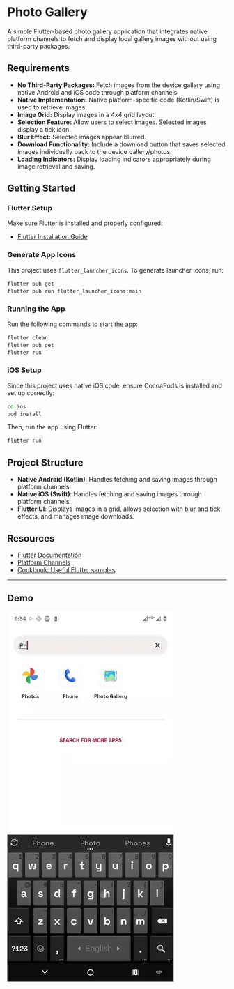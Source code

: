 # Photo Gallery

A simple Flutter-based photo gallery application that integrates native platform channels to fetch and display local gallery images without using third-party packages.

## Requirements

- **No Third-Party Packages:** Fetch images from the device gallery using native Android and iOS code through platform channels.
- **Native Implementation:** Native platform-specific code (Kotlin/Swift) is used to retrieve images.
- **Image Grid:** Display images in a 4x4 grid layout.
- **Selection Feature:** Allow users to select images. Selected images display a tick icon.
- **Blur Effect:** Selected images appear blurred.
- **Download Functionality:** Include a download button that saves selected images individually back to the device gallery/photos.
- **Loading Indicators:** Display loading indicators appropriately during image retrieval and saving.

## Getting Started

### Flutter Setup

Make sure Flutter is installed and properly configured:

- [Flutter Installation Guide](https://docs.flutter.dev/get-started/install)

### Generate App Icons

This project uses `flutter_launcher_icons`. To generate launcher icons, run:

```bash
flutter pub get
flutter pub run flutter_launcher_icons:main
```

### Running the App

Run the following commands to start the app:

```bash
flutter clean
flutter pub get
flutter run
```

### iOS Setup

Since this project uses native iOS code, ensure CocoaPods is installed and set up correctly:

```bash
cd ios
pod install
```

Then, run the app using Flutter:

```bash
flutter run
```

## Project Structure

- **Native Android (Kotlin)**: Handles fetching and saving images through platform channels.
- **Native iOS (Swift)**: Handles fetching and saving images through platform channels.
- **Flutter UI**: Displays images in a grid, allows selection with blur and tick effects, and manages image downloads.

## Resources

- [Flutter Documentation](https://docs.flutter.dev/)
- [Platform Channels](https://docs.flutter.dev/platform-integration/platform-channels)
- [Cookbook: Useful Flutter samples](https://docs.flutter.dev/cookbook)

---

## Demo

![A demo of the app](demo/demo.gif)